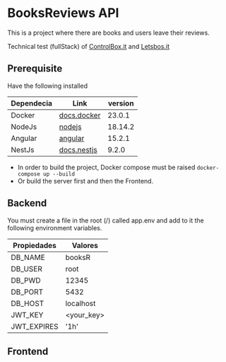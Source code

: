 # BooksReviews API

This is a project where there are books and users leave their reviews.

Technical test (fullStack) of [ControlBox.it](https://my.controlbox.net/) and [Letsbos.it](https://letsbox.it/#/Main)

## Prerequisite

Have the following installed

| Dependecia | Link                                               | version  |
| -----------|----------------------------------------------------|----------|
| Docker     | [docs.docker](https://docs.docker.com/get-docker/) |  23.0.1  |
| NodeJs     | [nodejs](https://nodejs.org/)                      |  18.14.2 |
| Angular    | [angular](https://angular.io/)                     |  15.2.1  |
| NestJs     | [docs.nestjs](https://docs.nestjs.com)             |  9.2.0   |


- In order to build the project, Docker compose must be raised
  `docker-compose up --build`
- Or build the server first and then the Frontend.

## Backend

You must create a file in the root (/) called app.env and add to it the following environment variables.

| Propiedades | Valores    |
| ----------- | ---------- |
| DB_NAME     | booksR     |
| DB_USER     | root       |
| DB_PWD      | 12345      |
| DB_PORT     | 5432       |
| DB_HOST     | localhost  |
| JWT_KEY     | <your_key> |
| JWT_EXPIRES | '1h'       |

## Frontend
